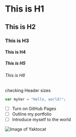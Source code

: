 # This is H1
## This is H2
### This is H3
#### This is H4
##### This is H5
###### This is H6

checking Header sizes

``` javascript
var myVar = "Hello, world!";
```


- [ ] Turn on GitHub Pages
- [ ] Outline my portfolio
- [ ] Introduce myself to the world
      
![Image of Yaktocat](https://octodex.github.com/images/yaktocat.png)
